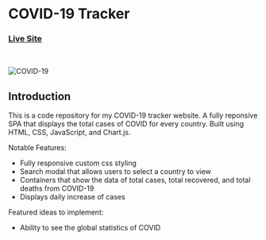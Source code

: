 # COVID-19 Tracker

### [Live Site](https://cwang1996.github.io/Covid-19-Tracker/)

</br >

![COVID-19]()

## Introduction
This is a code repository for my COVID-19 tracker website. A fully reponsive SPA that displays the total cases of COVID for every country. Built using HTML, CSS, JavaScript, and Chart.js.

Notable Features:

-   Fully responsive custom css styling
-   Search modal that allows users to select a country to view
-   Containers that show the data of total cases, total recovered, and total deaths from COVID-19
-   Displays daily increase of cases

Featured ideas to implement:

- Ability to see the global statistics of COVID
